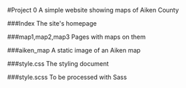 #Project 0
A simple website showing maps of Aiken County

###Index
The site's homepage

###map1,map2,map3
Pages with maps on them

###aiken_map
A static image of an Aiken map

###style.css
The styling document

###style.scss
To be processed with Sass
